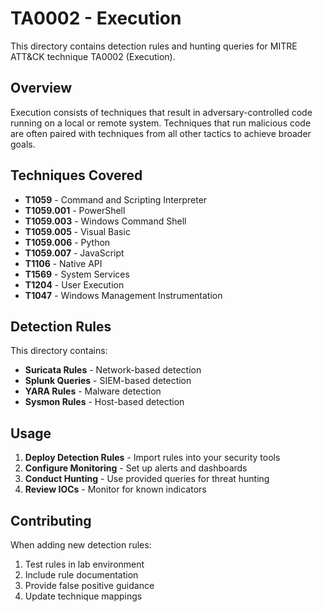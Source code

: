 # TA0002 - Execution

This directory contains detection rules and hunting queries for MITRE ATT&CK technique TA0002 (Execution).

## Overview

Execution consists of techniques that result in adversary-controlled code running on a local or remote system. Techniques that run malicious code are often paired with techniques from all other tactics to achieve broader goals.

## Techniques Covered

- **T1059** - Command and Scripting Interpreter
- **T1059.001** - PowerShell
- **T1059.003** - Windows Command Shell
- **T1059.005** - Visual Basic
- **T1059.006** - Python
- **T1059.007** - JavaScript
- **T1106** - Native API
- **T1569** - System Services
- **T1204** - User Execution
- **T1047** - Windows Management Instrumentation

## Detection Rules

This directory contains:
- **Suricata Rules** - Network-based detection
- **Splunk Queries** - SIEM-based detection
- **YARA Rules** - Malware detection
- **Sysmon Rules** - Host-based detection

## Usage

1. **Deploy Detection Rules** - Import rules into your security tools
2. **Configure Monitoring** - Set up alerts and dashboards
3. **Conduct Hunting** - Use provided queries for threat hunting
4. **Review IOCs** - Monitor for known indicators

## Contributing

When adding new detection rules:
1. Test rules in lab environment
2. Include rule documentation
3. Provide false positive guidance
4. Update technique mappings
